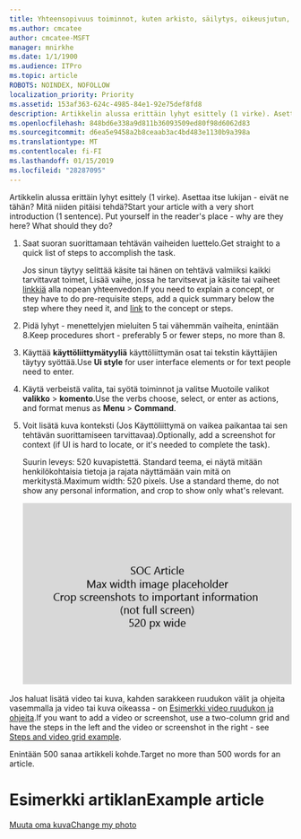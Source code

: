 ```yaml
---
title: Yhteensopivuus toiminnot, kuten arkisto, säilytys, oikeusjutun, eDiscovery ja MDM
ms.author: cmcatee
author: cmcatee-MSFT
manager: mnirkhe
ms.date: 1/1/1900
ms.audience: ITPro
ms.topic: article
ROBOTS: NOINDEX, NOFOLLOW
localization_priority: Priority
ms.assetid: 153af363-624c-4985-84e1-92e75def8fd8
description: Artikkelin alussa erittäin lyhyt esittely (1 virke). Asettaa itse lukijan - eivät ne tähän? Mitä niiden pitäisi tehdä?
ms.openlocfilehash: 848bd6e338a9d811b36093509ed80f98d6062d83
ms.sourcegitcommit: d6ea5e9458a2b8ceaab3ac4bd483e1130b9a398a
ms.translationtype: MT
ms.contentlocale: fi-FI
ms.lasthandoff: 01/15/2019
ms.locfileid: "28287095"
---
```

<span data-ttu-id="e7ff4-p102">Artikkelin alussa erittäin lyhyt esittely (1 virke). Asettaa itse lukijan - eivät ne tähän? Mitä niiden pitäisi tehdä?</span><span class="sxs-lookup"><span data-stu-id="e7ff4-p102">Start your article with a very short introduction (1 sentence). Put yourself in the reader's place - why are they here? What should they do?</span></span> 
  
1. <span data-ttu-id="e7ff4-108">Saat suoran suorittamaan tehtävän vaiheiden luettelo.</span><span class="sxs-lookup"><span data-stu-id="e7ff4-108">Get straight to a quick list of steps to accomplish the task.</span></span>
    
    <span data-ttu-id="e7ff4-109">Jos sinun täytyy selittää käsite tai hänen on tehtävä valmiiksi kaikki tarvittavat toimet, Lisää vaihe, jossa he tarvitsevat ja käsite tai vaiheet [linkkiä](https://support.office.com/article/f37e7984-cf03-4fde-92d3-82970d7e241b.aspx) alla nopean yhteenvedon.</span><span class="sxs-lookup"><span data-stu-id="e7ff4-109">If you need to explain a concept, or they have to do pre-requisite steps, add a quick summary below the step where they need it, and [link](https://support.office.com/article/f37e7984-cf03-4fde-92d3-82970d7e241b.aspx) to the concept or steps.</span></span> 
    
2. <span data-ttu-id="e7ff4-110">Pidä lyhyt - menettelyjen mieluiten 5 tai vähemmän vaiheita, enintään 8.</span><span class="sxs-lookup"><span data-stu-id="e7ff4-110">Keep procedures short - preferably 5 or fewer steps, no more than 8.</span></span>
    
3. <span data-ttu-id="e7ff4-111">Käyttää **käyttöliittymätyyliä** käyttöliittymän osat tai tekstin käyttäjien täytyy syöttää.</span><span class="sxs-lookup"><span data-stu-id="e7ff4-111">Use **Ui style** for user interface elements or for text people need to enter.</span></span> 
    
4. <span data-ttu-id="e7ff4-112">Käytä verbeistä valita, tai syötä toiminnot ja valitse Muotoile valikot **valikko** \> **komento**.</span><span class="sxs-lookup"><span data-stu-id="e7ff4-112">Use the verbs choose, select, or enter as actions, and format menus as **Menu** \> **Command**.</span></span>
    
5. <span data-ttu-id="e7ff4-113">Voit lisätä kuva konteksti (Jos Käyttöliittymä on vaikea paikantaa tai sen tehtävän suorittamiseen tarvittavaa).</span><span class="sxs-lookup"><span data-stu-id="e7ff4-113">Optionally, add a screenshot for context (if UI is hard to locate, or it's needed to complete the task).</span></span>
    
    <span data-ttu-id="e7ff4-p103">Suurin leveys: 520 kuvapistettä. Standard teema, ei näytä mitään henkilökohtaisia tietoja ja rajata näyttämään vain mitä on merkitystä.</span><span class="sxs-lookup"><span data-stu-id="e7ff4-p103">Maximum width: 520 pixels. Use a standard theme, do not show any personal information, and crop to show only what's relevant.</span></span> 
    
    ![Paikkamerkki - SOC-artikkelin kuvan enimmäisleveys on 520 kuvapistettä](media/7d43d3be-8658-4a5b-aa15-ed62a47a2b24.png)
  
<span data-ttu-id="e7ff4-117">Jos haluat lisätä video tai kuva, kahden sarakkeen ruudukon välit ja ohjeita vasemmalla ja video tai kuva oikeassa - on [Esimerkki video ruudukon ja ohjeita](https://support.office.com/article/14ce8e82-efa0-47f5-bb84-94f078db3dae.aspx).</span><span class="sxs-lookup"><span data-stu-id="e7ff4-117">If you want to add a video or screenshot, use a two-column grid and have the steps in the left and the video or screenshot in the right - see [Steps and video grid example](https://support.office.com/article/14ce8e82-efa0-47f5-bb84-94f078db3dae.aspx).</span></span> 
  
<span data-ttu-id="e7ff4-118">Enintään 500 sanaa artikkeli kohde.</span><span class="sxs-lookup"><span data-stu-id="e7ff4-118">Target no more than 500 words for an article.</span></span>
  
# <a name="example-article"></a><span data-ttu-id="e7ff4-119">Esimerkki artiklan</span><span class="sxs-lookup"><span data-stu-id="e7ff4-119">Example article</span></span>

[<span data-ttu-id="e7ff4-120">Muuta oma kuva</span><span class="sxs-lookup"><span data-stu-id="e7ff4-120">Change my photo</span></span>](https://support.office.com/article/555376e0-1fca-49ba-8434-307a0525c767.aspx)
  


